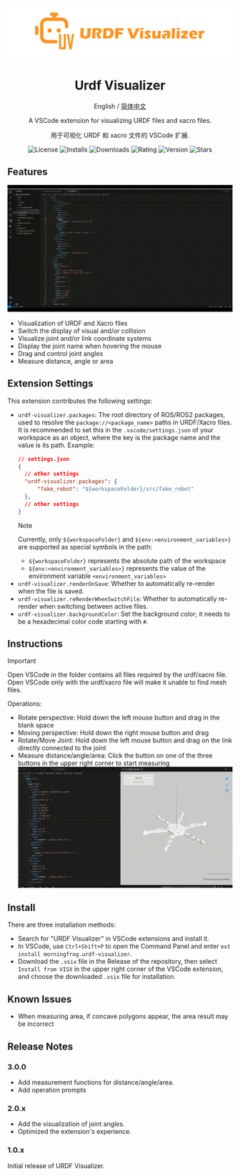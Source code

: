 <div align="center"> 
<img src="./media/images/URDF-Visualizer-banner.jpg" alt="icon"/>

<h1>Urdf Visualizer</h1>

English / [简体中文](./README_zh-CN.md)

A VSCode extension for visualizing URDF files and xacro files.

用于可视化 URDF 和 xacro 文件的 VSCode 扩展.

![License](https://img.shields.io/github/license/MorningFrog/urdf-visualizer?color=blue)
![Installs](https://img.shields.io/visual-studio-marketplace/i/morningfrog.urdf-visualizer?color=blue)
![Downloads](https://img.shields.io/visual-studio-marketplace/d/morningfrog.urdf-visualizer?color=blue)
![Rating](https://img.shields.io/visual-studio-marketplace/r/morningfrog.urdf-visualizer?color=blue)
![Version](https://img.shields.io/github/package-json/v/MorningFrog/urdf-visualizer?color=blue)
![Stars](https://img.shields.io/github/stars/MorningFrog/urdf-visualizer?style=social)
</div>

## Features

![demonstration](media/images/demonstration.gif)

- Visualization of URDF and Xacro files
- Switch the display of visual and/or collision
- Visualize joint and/or link coordinate systems
- Display the joint name when hovering the mouse
- Drag and control joint angles
- Measure distance, angle or area

## Extension Settings

This extension contributes the following settings:

- `urdf-visualizer.packages`: The root directory of ROS/ROS2 packages, used to resolve the `package://<package_name>` paths in URDF/Xacro files. It is recommended to set this in the `.vscode/settings.json` of your workspace as an object, where the key is the package name and the value is its path. Example:
  ```json
  // settings.json
  {
    // other settings
    "urdf-visualizer.packages": {
        "fake_robot": "${workspaceFolder}/src/fake_robot"
    },
    // other settings
  }
  ```
  > [!NOTE]
  > Currently, only `${workspaceFolder}` and `${env:<environment_variables>}` are supported as special symbols in the path:
  > - `${workspaceFolder}` represents the absolute path of the workspace
  > - `${env:<environment_variables>}` represents the value of the environment variable `<environment_variables>`
- `urdf-visualizer.renderOnSave`: Whether to automatically re-render when the file is saved.
- `urdf-visualizer.reRenderWhenSwitchFile`: Whether to automatically re-render when switching between active files.
- `urdf-visualizer.backgroundColor`: Set the background color; it needs to be a hexadecimal color code starting with `#`.

## Instructions

> [!IMPORTANT]
> Open VSCode in the folder contains all files required by the urdf/xacro file. Open VSCode only with the urdf/xacro file will make it unable to find mesh files.

Operations:
- Rotate perspective: Hold down the left mouse button and drag in the blank space
- Moving perspective: Hold down the right mouse button and drag
- Rotate/Move Joint: Hold down the left mouse button and drag on the link directly connected to the joint
- Measure distance/angle/area: Click the button on one of the three buttons in the upper right corner to start measuring
![measure](media/images/measure.gif)

## Install

There are three installation methods:
- Search for "URDF Visualizer" in VSCode extensions and install it.
- In VSCode, use `Ctrl+Shift+P` to open the Command Panel and enter `ext install morningfrog.urdf-visualizer`.
- Download the `.vsix` file in the Release of the repository, then select `Install from VISX` in the upper right corner of the VSCode extension, and choose the downloaded `.vsix` file for installation.

## Known Issues

- When measuring area, if concave polygons appear, the area result may be incorrect

## Release Notes

### 3.0.0

- Add measurement functions for distance/angle/area.
- Add operation prompts

### 2.0.x

- Add the visualization of joint angles.
- Optimized the extension's experience.

### 1.0.x

Initial release of URDF Visualizer.
